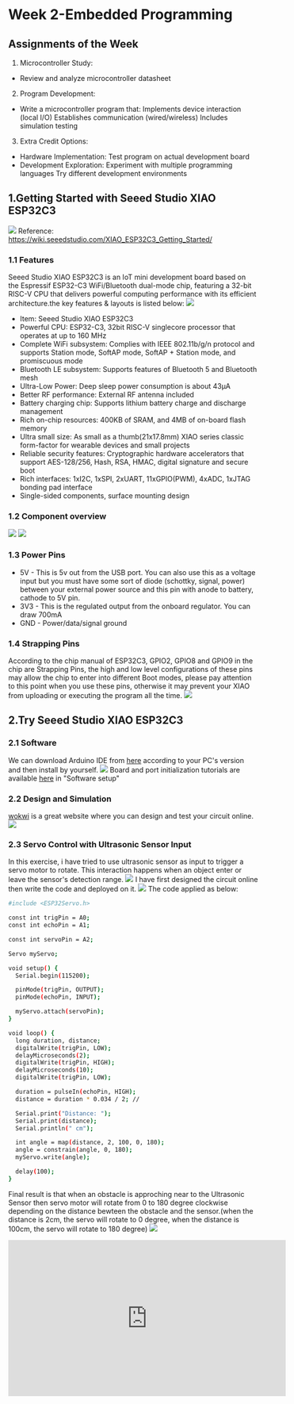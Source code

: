 # Week 2-Embedded Programming

## Assignments of the Week
1. Microcontroller Study:
- Review and analyze microcontroller datasheet
2. Program Development:
-  Write a microcontroller program that:
Implements device interaction (local I/O)
Establishes communication (wired/wireless)
Includes simulation testing
3. Extra Credit Options:
- Hardware Implementation:
Test program on actual development board
- Development Exploration:
Experiment with multiple programming languages
Try different development environments

## 1.Getting Started with Seeed Studio XIAO ESP32C3
![](https://unncfab.oss-cn-hangzhou.aliyuncs.com/img/AL/20250320173918226.png)
Reference:
https://wiki.seeedstudio.com/XIAO_ESP32C3_Getting_Started/
### 1.1 Features 
Seeed Studio XIAO ESP32C3 is an IoT mini development board based on the Espressif ESP32-C3 WiFi/Bluetooth dual-mode chip, featuring a 32-bit RISC-V CPU that delivers powerful computing performance with its efficient architecture.the key features & layouts is listed below:
![](https://unncfab.oss-cn-hangzhou.aliyuncs.com/img/AL/20250317180532540.png)
- Item: Seeed Studio XIAO ESP32C3
- Powerful CPU: ESP32-C3, 32­bit RISC­-V single­core processor that operates at up to 160 MHz
- Complete Wi­Fi subsystem: Complies with IEEE 802.11b/g/n protocol and supports Station mode, SoftAP mode, SoftAP + Station mode, and promiscuous mode
- Bluetooth LE subsystem: Supports features of Bluetooth 5 and Bluetooth mesh
- Ultra-Low Power: Deep sleep power consumption is about 43μA	
- Better RF performance: External RF antenna included
- Battery charging chip: Supports lithium battery charge and discharge management
- Rich on-chip resources: 400KB of SRAM, and 4MB of on-board flash memory
- Ultra small size: As small as a thumb(21x17.8mm) XIAO series classic form-factor for wearable devices and small projects
- Reliable security features: Cryptographic hardware accelerators that support AES-128/256, Hash, RSA, HMAC, digital signature and secure boot
- Rich interfaces: 1xI2C, 1xSPI, 2xUART, 11xGPIO(PWM), 4xADC, 1xJTAG bonding pad interface
- Single-sided components, surface mounting design

### 1.2 Component overview
 ![](https://unncfab.oss-cn-hangzhou.aliyuncs.com/img/AL/20250317181336629.png)
 ![](https://unncfab.oss-cn-hangzhou.aliyuncs.com/img/AL/20250317181348606.png)

 ### 1.3 Power Pins
 - 5V - This is 5v out from the USB port. You can also use this as a voltage input but you must have some sort of diode (schottky, signal, power) between your external power source and this pin with anode to battery, cathode to 5V pin.
 - 3V3 - This is the regulated output from the onboard regulator. You can draw 700mA
 - GND - Power/data/signal ground

 ### 1.4 Strapping Pins
 According to the chip manual of ESP32C3, GPIO2, GPIO8 and GPIO9 in the chip are Strapping Pins, the high and low level configurations of these pins may allow the chip to enter into different Boot modes, please pay attention to this point when you use these pins, otherwise it may prevent your XIAO from uploading or executing the program all the time.
 ![](https://unncfab.oss-cn-hangzhou.aliyuncs.com/img/AL/20250317181552807.png)

## 2.Try Seeed Studio XIAO ESP32C3

### 2.1 Software
We can download Arduino IDE from [here](https://www.arduino.cc/) according to your PC's version and then install by yourself.
![](https://unncfab.oss-cn-hangzhou.aliyuncs.com/img/AL/20250317182020875.png)
Board and port initialization tutorials are available [here](https://wiki.seeedstudio.com/XIAO_ESP32C3_Getting_Started/) in "Software setup"
### 2.2 Design and Simulation
[wokwi](https://wokwi.com/) is a great website where you can design and test your circuit online.
![](https://unncfab.oss-cn-hangzhou.aliyuncs.com/img/AL/20250317182323862.png)
### 2.3 Servo Control with Ultrasonic Sensor Input
In this exercise, i have tried to use ultrasonic sensor as input to trigger a servo motor to rotate. This interaction happens when an object enter or leave the sensor's detection range.
![](https://unncfab.oss-cn-hangzhou.aliyuncs.com/img/AL/%E5%BE%AE%E4%BF%A1%E5%9B%BE%E7%89%87_20250317213139.jpg)
I have first designed the circuit online then write the code and deployed on it.
![](https://unncfab.oss-cn-hangzhou.aliyuncs.com/img/AL/20250320173700676.png)
The code applied as below:
```bash
#include <ESP32Servo.h>

const int trigPin = A0;
const int echoPin = A1;

const int servoPin = A2;

Servo myServo;

void setup() {
  Serial.begin(115200);

  pinMode(trigPin, OUTPUT);
  pinMode(echoPin, INPUT);

  myServo.attach(servoPin);
}

void loop() {
  long duration, distance;
  digitalWrite(trigPin, LOW);
  delayMicroseconds(2);
  digitalWrite(trigPin, HIGH);
  delayMicroseconds(10);
  digitalWrite(trigPin, LOW);

  duration = pulseIn(echoPin, HIGH);
  distance = duration * 0.034 / 2; // 

  Serial.print("Distance: ");
  Serial.print(distance);
  Serial.println(" cm");

  int angle = map(distance, 2, 100, 0, 180); 
  angle = constrain(angle, 0, 180);        
  myServo.write(angle);                     

  delay(100);
}
```
Final result is that when an obstacle is approching near to the Ultrasonic Sensor then servo motor will rotate from 0 to 180 degree clockwise depending on the distance bewteen the obstacle and the sensor.(when the distance is 2cm, the servo will rotate to 0 degree, when the distance is 100cm, the servo will rotate to 180 degree)
![](https://unncfab.oss-cn-hangzhou.aliyuncs.com/img/AL/20250317214259638.png)
<iframe width="560" height="315" src="https://www.youtube.com/embed/IcWiZKmkxjE?si=2FcdbHPBNEDrSf-B" title="YouTube video player" frameborder="0" allow="accelerometer; autoplay; clipboard-write; encrypted-media; gyroscope; picture-in-picture; web-share" referrerpolicy="strict-origin-when-cross-origin" allowfullscreen></iframe>